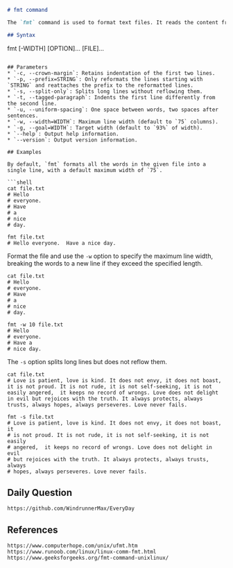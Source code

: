```markdown
# fmt command

The `fmt` command is used to format text files. It reads the content from a specified file, reorganizes it according to the specified format, and outputs it to the standard output device. If the specified file name is `-`, the `fmt` command will read data from the standard input device.

## Syntax
```
fmt [-WIDTH] [OPTION]... [FILE]...
```

## Parameters
* `-c, --crown-margin`: Retains indentation of the first two lines.
* `-p, --prefix=STRING`: Only reformats the lines starting with `STRING` and reattaches the prefix to the reformatted lines.
* `-s, --split-only`: Splits long lines without reflowing them.
* `-t, --tagged-paragraph`: Indents the first line differently from the second line.
* `-u, --uniform-spacing`: One space between words, two spaces after sentences.
* `-w, --width=WIDTH`: Maximum line width (default to `75` columns).
* `-g, --goal=WIDTH`: Target width (default to `93%` of width).
* `--help`: Output help information.
* `--version`: Output version information.

## Examples

By default, `fmt` formats all the words in the given file into a single line, with a default maximum width of `75`.

```shell
cat file.txt
# Hello
# everyone.
# Have
# a
# nice 
# day.

fmt file.txt
# Hello everyone.  Have a nice day.
```

Format the file and use the `-w` option to specify the maximum line width, breaking the words to a new line if they exceed the specified length.

```shell
cat file.txt
# Hello
# everyone.
# Have
# a
# nice 
# day.

fmt -w 10 file.txt
# Hello
# everyone.
# Have a
# nice day.
```

The `-s` option splits long lines but does not reflow them.

```
cat file.txt
# Love is patient, love is kind. It does not envy, it does not boast, it is not proud. It is not rude, it is not self-seeking, it is not easily angered,  it keeps no record of wrongs. Love does not delight in evil but rejoices with the truth. It always protects, always trusts, always hopes, always perseveres. Love never fails.

fmt -s file.txt
# Love is patient, love is kind. It does not envy, it does not boast, it
# is not proud. It is not rude, it is not self-seeking, it is not easily
# angered,  it keeps no record of wrongs. Love does not delight in evil
# but rejoices with the truth. It always protects, always trusts, always
# hopes, always perseveres. Love never fails.
```

## Daily Question

```
https://github.com/WindrunnerMax/EveryDay
```

## References

```
https://www.computerhope.com/unix/ufmt.htm
https://www.runoob.com/linux/linux-comm-fmt.html
https://www.geeksforgeeks.org/fmt-command-unixlinux/
```
```